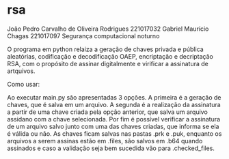 # rsa

João Pedro Carvalho de Oliveira Rodrigues 221017032
Gabriel Maurício Chagas 221017097
Segurança computacional noturno

O programa em python relaiza a geração de chaves privada e pública aleatórias, codificação e decodificação OAEP, encriptação e decriptação RSA, com o propósito de assinar digitalmente e virificar a assinatura de artquivos.

Como usar:

Ao executar main.py são apresentadas 3 opções. A primeira é a geração de chaves, que é salva em um arquivo. A segunda é a realização da assinatura a partir de uma chave criada pela opção anterior, que salva um arquivo assidano com a chave selecionada. Por fim é possível verificar a assinatura de um arquivo salvo junto com uma das chaves criadas, que informa se ela é válida ou não. As chaves ficam salvas nas pastas .prk e .puk, enquanto os arquivos a serem assinas estão em .files, são salvos em .b64 quando assinados e caso a validação seja bem sucedida vão para .checked_files.
